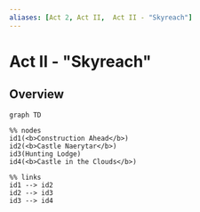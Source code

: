 ```yaml
---
aliases: [Act 2, Act II,  Act II - "Skyreach"]
---
```

# Act II - "Skyreach"
## Overview
```mermaid
graph TD

%% nodes
id1(<b>Construction Ahead</b>)
id2(<b>Castle Naerytar</b>)
id3(Hunting Lodge)
id4(<b>Castle in the Clouds</b>)

%% links
id1 --> id2
id2 --> id3
id3 --> id4
```